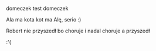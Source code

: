 domeczek test domeczek

Ala ma kota kot ma Alę, serio :)

Robert nie przyszedł bo choruje i nadal choruje a przyszedł 

:'( 
